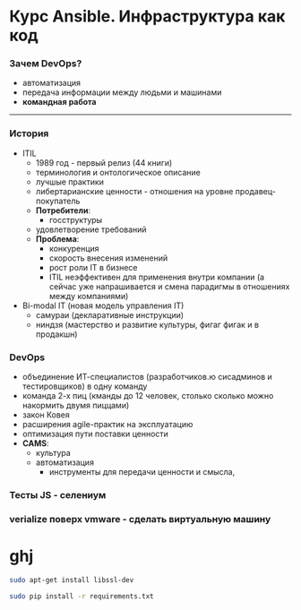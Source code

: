 # Курс Ansible. Инфраструктура как код

### Зачем DevOps?
* автоматизация
* передача информации между людьми и машинами
* **командная работа**
---
### История
* ITIL
    * 1989 год - первый релиз (44 книги)
    * терминология и онтологическое описание
    * лучшые практики
    * либертарианские ценности - отношения на уровне продавец-покупатель
    * **Потребители**:
        * госструктуры
    * удовлетворение требований
    * **Проблема**:
        * конкуренция
        * скорость внесения изменений
        * рост роли IT в бизнесе
        * ITIL неэффективен для применения внутри компании (а сейчас уже напрашивается и смена парадигмы в отношениях между компаниями)
* Bi-modal IT (новая модель управления IT)
    * самураи (декларативные инструкции)
    * ниндзя (мастерство и развитие культуры, фигаг фигак и в продакшн)
### DevOps
* объединение ИТ-специалистов (разработчиков.ю сисадминов и тестировщиков) в одну команду
* команда 2-х пиц (кманды до 12 человек, столько сколько можно накормить двумя пиццами)
* закон Ковея 
* расширения agile-практик на эксплуатацию
* оптимизация пути поставки ценности
* **CAMS**:
    * культура
    * автоматизация
        * инструменты для передачи ценности и смысла, 



### Тесты JS - селениум

### verialize поверх vmware - сделать виртуальную машину


# ghj
```bash 
sudo apt-get install libssl-dev

sudo pip install -r requirements.txt 

```
